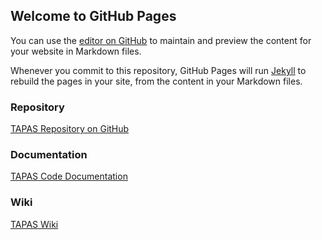 ## Welcome to GitHub Pages

You can use the [editor on GitHub](https://github.com/DLR-VF/TAPAS/edit/gh-pages/index.md) to maintain and preview the content for your website in Markdown files.

Whenever you commit to this repository, GitHub Pages will run [Jekyll](https://jekyllrb.com/) to rebuild the pages in your site, from the content in your Markdown files.

### Repository
[TAPAS Repository on GitHub](https://github.com/DLR-VF/TAPAS)
### Documentation
[TAPAS Code Documentation](https://dlr-vf.github.io/TAPAS/docs/html/index.html)

### Wiki

[TAPAS Wiki](https://github.com/DLR-VF/TAPAS/wiki)


